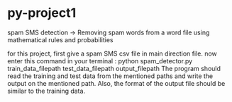 # py-project1
spam SMS detection  ->  Removing spam words from a word file using mathematical rules and probabilities


for this project, first give a spam SMS csv file in main direction file.
now enter this command in your terminal : python spam_detector.py train_data_filepath test_data_filepath output_filepath
The program should read the training and test data from the mentioned paths and write the output on the mentioned path.
Also, the format of the output file should be similar to the training data.

